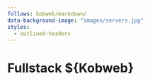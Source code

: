 ```yaml
---
follows: kobweb/markdown/
data-background-image: "images/servers.jpg"
styles:
  - outlined-headers
---
```


# Fullstack ${Kobweb}
